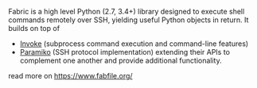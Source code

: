 Fabric is a high level Python (2.7, 3.4+) library designed to execute shell commands remotely over SSH, yielding useful Python objects in return. It builds on top of
- [Invoke](https://pyinvoke.org/) (subprocess command execution and command-line features)
- [Paramiko](https://paramiko.org/) (SSH protocol implementation)
extending their APIs to complement one another and provide additional functionality.

read more on https://www.fabfile.org/
